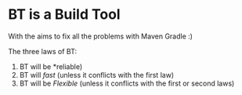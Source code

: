 # BT is a Build Tool

With the aims to fix all the problems with Maven Gradle :)

The three laws of BT:

1. BT will be *reliable)
2. BT will *fast* (unless it conflicts with the first law)
3. BT will be *Flexible* (unless it conflicts with the first or second laws)

